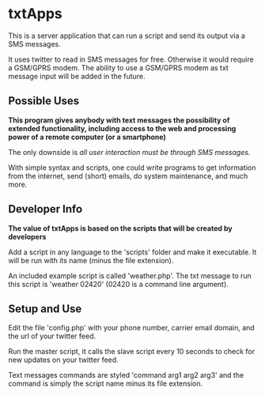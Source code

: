 txtApps
======

This is a server application that can run a script and send its output via a SMS messages. 

It uses twitter to read in SMS messages for free. Otherwise it would require a GSM/GPRS modem. The ability to use a GSM/GPRS modem as txt message input will be added in the future.

Possible Uses
----

**This program gives anybody with text messages the possibility of extended functionality, including access to the web and processing power of a remote computer (or a smartphone)**

The only downside is *all user interaction must be through SMS messages.* 

With simple syntax and scripts, one could write programs to get information from the internet, send (short) emails, do system maintenance, and much more.

Developer Info
----

**The value of txtApps is based on the scripts that will be created by developers**

Add a script in any language to the 'scripts' folder and make it executable. It will be run with its name (minus the file extension).

An included example script is called 'weather.php'.
The txt message to run this script is 'weather 02420' (02420 is a command line argument).

Setup and Use
----

Edit the file 'config.php' with your phone number, carrier email domain, and the url of your twitter feed.

Run the master script, it calls the slave script every 10 seconds to check for new updates on your twitter feed.

Text messages commands are styled 'command arg1 arg2 arg3' and the command is simply the script name minus its file extension.
